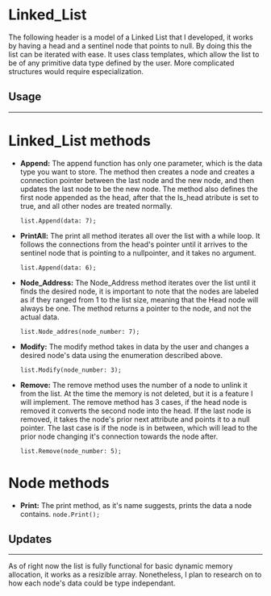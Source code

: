 # Linked_List

The following header is a model of a Linked List that I developed, it works by having a head and a sentinel node that points to null. By doing this the list can be iterated with ease. It uses class templates, which allow the list to be of any primitive data type defined by the user. More complicated structures would require especialization.

## Usage
---

# Linked_List methods

- **Append:** The append function has only one parameter, which is the data type you want to store. The method then creates a node and creates a connection pointer between the last node and the new node, and then updates the last node to be the new node. The method also defines the first node appended as the head, after that the Is_head atribute is set to true, and all other nodes are treated normally.

  `list.Append(data: 7);`

- **PrintAll:** The print all method iterates all over the list with a while loop. It follows the connections from the head's pointer until it arrives to the sentinel node that is pointing to a nullpointer, and it takes no argument.

  `list.Append(data: 6);`

- **Node_Address:** The Node_Address method iterates over the list until it finds the desired node, it is important to note that the nodes are labeled as if they ranged from 1 to the list size, meaning that the Head node will always be one. The method returns a pointer to the node, and not the actual data.

  `list.Node_addres(node_number: 7);`

- **Modify:** The modify method takes in data by the user and changes a desired node's data using the enumeration described above. 

  `list.Modify(node_number: 3);`

- **Remove:** The remove method uses the number of a node to unlink it from the list. At the time the memory is not deleted, but it is a feature I will implement. The remove method has 3 cases, if the head node is removed it converts the second node into the head. If the last node is removed, it takes the node's prior next attribute and points it to a null pointer. The last case is if the node is in between, which will lead to the prior node changing it's connection towards the node after.

  `list.Remove(node_number: 5);`
  
 # Node methods
 
 - **Print:** The print method, as it's name suggests, prints the data a node contains.
  `node.Print();`
  
## Updates
  ---
As of right now the list is fully functional for basic dynamic memory allocation, it works as a resizible array. Nonetheless, I plan to research on to how each node's data could be type independant.
  
